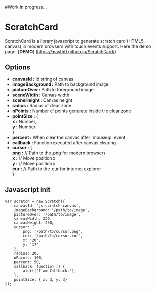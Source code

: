 #Work in progress...

# ScratchCard
ScratchCard is a library javascript to generate scratch card (HTML5, canvas)
in modern browsers with touch events support. Here the demo page: [**DEMO**] (https://masth0.github.io/ScratchCard/)

## Options
- **canvasId :** Id string of canvas
- **imageBackground :** Path to background image
- **pictureOver :** Path to foreground image
- **sceneWidth :** Canvas width
- **sceneHeight :** Canvas height
- **radius :** Radius of clear zone 
- **nPoints :** Number of points generate inside the clear zone
- **pointSize :** {  
	**x :** Number,  
	**y :** Number  
	} 
- **percent :** When clear the canvas after 'mouseup' event
- **callback :** Function executed after canvas clearing
- **cursor :** {  
	        **png :** // Path to the .png for modern browsers  
	        **x :** // Move position x  
	        **y :** // Move position y  
	        **cur :** // Path to the .cur for internet explorer  
    }
    
## Javascript init

```
var scratch = new Scratch({
	canvasId: 'js-scratch-canvas',
	imageBackground: '/path/to/image',
	pictureOver: '/path/to/image',
	canvasWidth: 250,
	canvasHeight: 250,
	cursor: {
		png: '/path/to/cursor.png',
		cur: '/path/to/cursor.cur',
		x: '20',
		y: '17'
	},
	radius: 20,
	nPoints: 100,
	percent: 50,
	callback: function () {
		alert('I am Callback.');
	},
	pointSize: { x: 3, y: 3}
});
```
